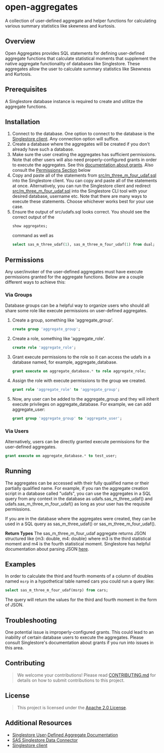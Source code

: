 # open-aggregates
A collection of user-defined aggregate and helper functions for calculating various summary statistics like skewness and kurtosis.

## Overview

Open Aggregates provides SQL statements for defining user-defined aggregate functions that calculate statistical moments that supplement the native aggregate functionality of databases like Singlestore. These aggregates allow the user to calculate summary statistics like Skewness and Kurtosis. 

## Prerequisites

A Singlestore database instance is required to create and utilitze the aggregate functions.

## Installation

1. Connect to the database. One option to connect to the database is the [Singlestore client](https://docs.singlestore.com/cloud/connect-to-your-workspace/connect-with-the-singlestore-client/). Any connection option will suffice.
1. Create a database where the aggregates will be created if you don't already have such a database. 
1. Make sure the user creating the aggregates has sufficient permissions. Note that other users will also need properly-configured grants in order to execute the aggregates. See this [documentation about grants](https://docs.singlestore.com/cloud/reference/sql-reference/security-management-commands/grant/). Also consult the [Permissions Section](#permissions) below
1. Copy and paste all of the statements from [src/m_three_m_four_udaf.sql](src/m_three_m_four_udaf.sql) into the Singlestore client. You can copy and paste all of the statements at once. Alternatively, you can run the Singlestore client and redirect [src/m_three_m_four_udaf.sql](src/m_three_m_four_udaf.sql) into the Singlestore CLI tool with your desired database, username etc. Note that there are many ways to execute these statements. Choose whichever works best for your use case.
1. Ensure the output of src/udafs.sql looks correct. You should see the correct output of the
	``` sql
	show aggregates;
	``` 
	command as well as 
	``` sql
	select sas_m_three_udaf(1), sas_m_three_m_four_udaf(1) from dual;
	```

## Permissions
Any user/invoker of the user-defined aggregates must have execute permissions granted for the aggregate functions. Below are a couple different ways to achieve this:

### Via Groups
Database groups can be a helpful way to organize users who should all share some role like execute permissions on user-defined aggregates.
 
1. Create a group, something like 'aggregate_group'.
	``` sql
	create group 'aggregate_group';
	```
 
1. Create a role, something like 'aggregate_role'.
	``` sql
	create role 'aggregate_role';
	```
 
1. Grant execute permissions to the role so it can access the udafs in a database named, for example, aggregate_database.
	``` sql
	grant execute on aggregate_database.* to role aggregate_role;
	```
 
1. Assign the role with execute permissions to the group we created.
	``` sql
	grant role 'aggregate_role' to 'aggregate_group';
	```
 
1. Now, any user can be added to the aggregate_group and they will inherit execute privileges on aggregate_database. For example, we can add aggregate_user:
	``` sql
	grant group 'aggregate_group' to 'aggregate_user';
	```
 
### Via Users
Alternatively, users can be directly granted execute permissions for the user-defined aggregates. 
``` sql
grant execute on aggregate_database.* to test_user;
```
## Running

The aggregates can be accessed with their fully qualified name or their partially qualified name. For example, if you ran the aggregate creation script in a database called "udafs", you can use the aggregates in a SQL query from any context in the database as udafs.sas_m_three_udaf() and udafs.sas_m_three_m_four_udaf() as long as your user has the requisite permissions. 

If you are in the database where the aggregates were created, they can be used in a SQL query as sas_m_three_udaf() or sas_m_three_m_four_udaf().

**Return Types** The sas_m_three_m_four_udaf aggregate returns JSON structured like {m3: double, m4: double} where m3 is the third statistical moment and m4 is the fourth statistical moment. Singlestore has helpful documentation about parsing JSON [here](https://docs.singlestore.com/cloud/reference/sql-reference/json-functions/json-extract-type/). 

## Examples

In order to calculate the third and fourth moments of a column of doubles named `msrp` in a hypothetical table named cars you could run a query like:
``` sql 
select sas_m_three_m_four_udaf(msrp) from cars;
``` 
The query will return the values for the third and fourth moment in the form of JSON. 

## Troubleshooting

One potential issue is improperly-configured grants. This could lead to an inability of certain database users to execute the aggregates. Please consult Singlestore's documentation about grants if you run into issues in this area. 

## Contributing

> We welcome your contributions! Please read [CONTRIBUTING.md](CONTRIBUTING.md) for details on how to submit contributions to this project. 

## License

> This project is licensed under the [Apache 2.0 License](LICENSE).

## Additional Resources

* [Singlestore User-Defined Aggregate Documentation](https://docs.singlestore.com/db/v8.5/reference/sql-reference/procedural-sql-reference/create-aggregate/#create-udaf)
* [SAS Singlestore Data Connector](https://go.documentation.sas.com/doc/en/pgmsascdc/v_044/casref/n17k3u020i60txn1mrtroklspwl8.htm)
* [Singlestore client](https://docs.singlestore.com/cloud/connect-to-your-workspace/connect-with-the-singlestore-client/)
